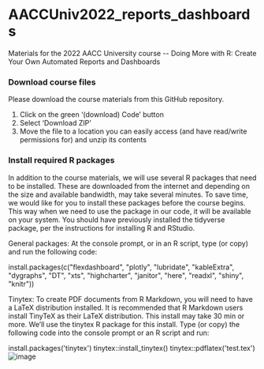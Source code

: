 # AACCUniv2022_reports_dashboards
Materials for the 2022 AACC University course -- Doing More with R: Create Your Own Automated Reports and Dashboards

### Download course files
Please download the course materials from this GitHub repository.
 
1.	Click on the green ‘(download) Code’ button
2.	Select ‘Download ZIP’
3.	Move the file to a location you can easily access (and have read/write permissions for) and unzip its contents

### Install required R packages
In addition to the course materials, we will use several R packages that need to be installed. These are downloaded from the internet and depending on the size and available bandwidth, may take several minutes. To save time, we would like for you to install these packages before the course begins. This way when we need to use the package in our code, it will be available on your system. You should have previously installed the tidyverse package, per the instructions for installing R and RStudio. 

General packages: At the console prompt, or in an R script, type (or copy) and run the following code:

install.packages(c("flexdashboard", "plotly", "lubridate", "kableExtra", "dygraphs", "DT", "xts", "highcharter", "janitor", "here", "readxl", "shiny", "knitr"))

Tinytex: To create PDF documents from R Markdown, you will need to have a LaTeX distribution installed. It is recommended that R Markdown users install TinyTeX as their LaTeX distribution. This install may take 30 min or more. We’ll use the tinytex R package for this install. Type (or copy) the following code into the console prompt or an R script and run:

install.packages('tinytex')
tinytex::install_tinytex()
tinytex::pdflatex('test.tex')
![image](https://user-images.githubusercontent.com/75760807/180209101-b31e7874-1fb1-4bc6-997c-ebaf3e2ca4e5.png)


